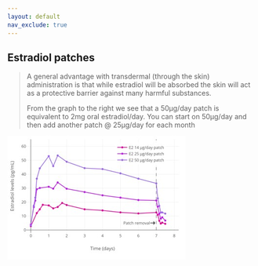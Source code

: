 ```yaml
---
layout: default
nav_exclude: true
---
```


## Estradiol patches
> A general advantage with transdermal
(through the skin) administration is that while
estradiol will be absorbed the skin will act as a
protective barrier against many harmful
substances. 
> 
> From the graph to the right we see that a
50μg/day patch is equivalent to 2mg oral
estradiol/day. 
You can start on 50μg/day and then add another patch @ 25μg/day for each month

![](../media/e_patches_levels.jpg)